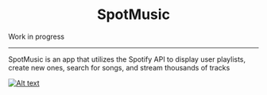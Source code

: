 <h1 align="center"> SpotMusic </h1>

Work in progress 
<hr>

SpotMusic is an app that utilizes the Spotify API to display user playlists, create new ones, search for songs, and stream thousands of tracks

[![Alt text](https://img.youtube.com/vi/bTNVqlgm8Go/0.jpg)](https://www.youtube.com/watch?v=bTNVqlgm8Go)
